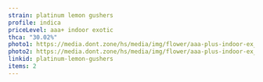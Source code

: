 ```yaml
---
strain: platinum lemon gushers
profile: indica
priceLevel: aaa+ indoor exotic
thca: "30.02%"
photo1: https://media.dont.zone/hs/media/img/flower/aaa-plus-indoor-ex_indica_platinum-gushers-%28not-mine%29.jpg
photo2: https://media.dont.zone/hs/media/img/flower/aaa-plus-indoor-ex_indica_platinum-gushers%28not-mine%29.jpeg
linkid: platinum-lemon-gushers
items: 2
---
```


